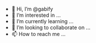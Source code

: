 - 👋 Hi, I’m @gabify
- 👀 I’m interested in ...
- 🌱 I’m currently learning ...
- 💞️ I’m looking to collaborate on ...
- 📫 How to reach me ...

<!---
gabify/gabify is a ✨ special ✨ repository because its `README.md` (this file) appears on your GitHub profile.
You can click the Preview link to take a look at your changes.
--->
